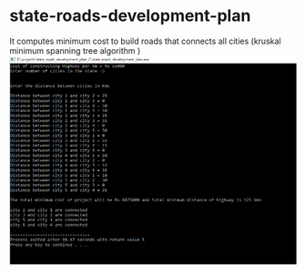 # state-roads-development-plan
It computes minimum cost to build roads that connects all cities (kruskal minimum spanning tree algorithm )
![working](https://github.com/parasgulati/state-roads-development-plan/blob/master/capture.PNG)
